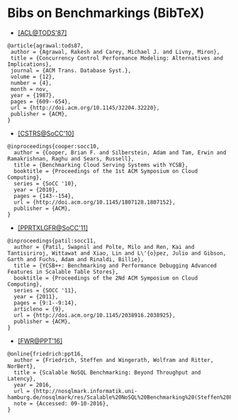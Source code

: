# Bibs on Benchmarkings (BibTeX)

- [[ACL@TODS'87]](http://dl.acm.org/citation.cfm?id=32220)
```
@article{agrawal:tods87,
 author = {Agrawal, Rakesh and Carey, Michael J. and Livny, Miron},
 title = {Concurrency Control Performance Modeling: Alternatives and Implications},
 journal = {ACM Trans. Database Syst.},
 volume = {12},
 number = {4},
 month = nov,
 year = {1987},
 pages = {609--654},
 url = {http://doi.acm.org/10.1145/32204.32220},
 publisher = {ACM},
}
```

- [[CSTRS@SoCC'10]](http://dl.acm.org/citation.cfm?id=1807152)
```
@inproceedings{cooper:socc10,
  author = {Cooper, Brian F. and Silberstein, Adam and Tam, Erwin and Ramakrishnan, Raghu and Sears, Russell},
  title = {Benchmarking Cloud Serving Systems with YCSB},
  booktitle = {Proceedings of the 1st ACM Symposium on Cloud Computing},
  series = {SoCC '10},
  year = {2010},
  pages = {143--154},
  url = {http://doi.acm.org/10.1145/1807128.1807152},
  publisher = {ACM},
}
```

- [[PPRTXLGFR@SoCC'11]](http://dl.acm.org/citation.cfm?id=2038925)
```
@inproceedings{patil:socc11,
  author = {Patil, Swapnil and Polte, Milo and Ren, Kai and Tantisiriroj, Wittawat and Xiao, Lin and L\'{o}pez, Julio and Gibson, Garth and Fuchs, Adam and Rinaldi, Billie},
  title = {YCSB++: Benchmarking and Performance Debugging Advanced Features in Scalable Table Stores},
  booktitle = {Proceedings of the 2Nd ACM Symposium on Cloud Computing},
  series = {SOCC '11},
  year = {2011},
  pages = {9:1--9:14},
  articleno = {9},
  url = {http://doi.acm.org/10.1145/2038916.2038925},
  publisher = {ACM},
}
```

- [[FWR@PPT'16]](http://nosqlmark.informatik.uni-hamburg.de/nosqlmark/res/Scalable%20NoSQL%20Benchmarking%20(Steffen%20Friedrich).pdf)
```
@online{friedrich:ppt16,
  author = {Friedrich, Steffen and Wingerath, Wolfram and Ritter, NorBert},
  title = {Scalable NoSQL Benchmarking: Beyond Throughput and Latency},
  year = 2016,
  url = {http://nosqlmark.informatik.uni-hamburg.de/nosqlmark/res/Scalable%20NoSQL%20Benchmarking%20(Steffen%20Friedrich).pdf},
  note = {Accessed: 09-10-2016},
}
```
